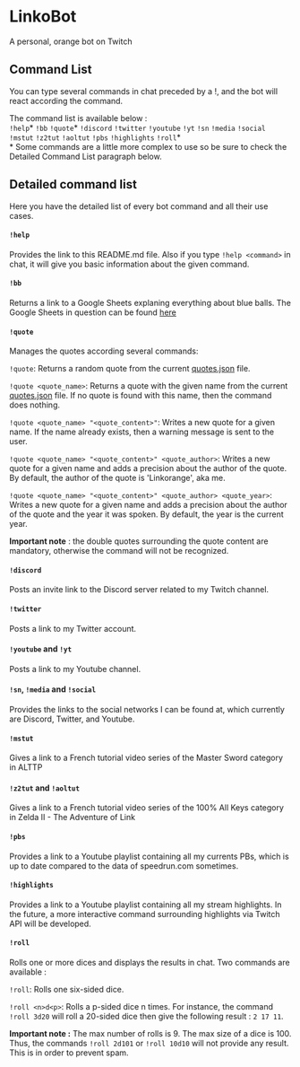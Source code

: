 
  
# LinkoBot
A personal, orange bot on Twitch    
    
## Command List
You can type several commands in chat preceded by a !, and the bot will react according the command.    
    
The command list is available below :    
`!help`\* `!bb` `!quote`\* `!discord` `!twitter` `!youtube` `!yt` `!sn` `!media` `!social` `!mstut` `!z2tut` `!aoltut` `!pbs` `!highlights` `!roll`\*   
 \* Some commands are a little more complex to use so be sure to check the Detailed Command List paragraph below.    
    
## <a name="detailed"></a>Detailed command list
Here you have the detailed list of every bot command and all their use cases.    
  
#### `!help`  
Provides the link to this README.md file. Also if you type `!help <command>` in chat, it will give you basic information about the given command.  
    
#### `!bb`
Returns a link to a Google Sheets explaning everything about blue balls. The Google Sheets in question can be found [here](https://goo.gl/7MH1MG)    
    
#### `!quote` 
Manages the quotes according several commands:    
    
```!quote```: Returns a random quote from the current [quotes.json] file.    
    
```!quote <quote_name>```: Returns a quote with the given name from the current [quotes.json] file. If no quote is found with this name, then the command does nothing.    
    
```!quote <quote_name> "<quote_content>"```: Writes a new quote for a given name. If the name already exists, then a warning message is sent to the user.  
    
```!quote <quote_name> "<quote_content>" <quote_author>```: Writes a new quote for a given name and adds a precision about the author of the quote. By default, the author of the quote is 'Linkorange', aka me.    
  
```!quote <quote_name> "<quote_content>" <quote_author> <quote_year>```: Writes a new quote for a given name and adds a precision about the author of the quote and the year it was spoken. By default, the year is the current year.   
  
**Important note** : the double quotes surrounding the quote content are mandatory, otherwise the command will not be recognized.  
    
[quotes.json]: <quotes/quotes.json>  
  
#### `!discord`  
Posts an invite link to the Discord server related to my Twitch channel.  
  
#### `!twitter`  
Posts a link to my Twitter account.  
  
#### `!youtube` and `!yt`  
Posts a link to my Youtube channel.  
  
#### `!sn`, `!media` and `!social`  
Provides the links to the social networks I can be found at, which currently are Discord, Twitter, and Youtube.  
  
#### `!mstut`  
Gives a link to a French tutorial video series of the Master Sword category in ALTTP  
  
#### `!z2tut` and `!aoltut`  
Gives a link to a French tutorial video series of the 100% All Keys category in Zelda II - The Adventure of Link  
  
#### `!pbs`  
Provides a link to a Youtube playlist containing all my currents PBs, which is up to date compared to the data of speedrun.com sometimes.  
  
#### `!highlights`  
Provides a link to a Youtube playlist containing all my stream highlights. In the future, a more interactive command surrounding highlights via Twitch API will be developed.

#### `!roll`
Rolls one or more dices and displays the results in chat. Two commands are available :

```!roll```: Rolls one six-sided dice.

```!roll <n>d<p>```: Rolls a p-sided dice n times. For instance, the command ```!roll 3d20``` will roll a 20-sided dice then give the following result : ```2 17 11```.

**Important note :** The max number of rolls is 9. The max size of a dice is 100. Thus, the commands ```!roll 2d101``` or ```!roll 10d10``` will not provide any result. This is in order to prevent spam.